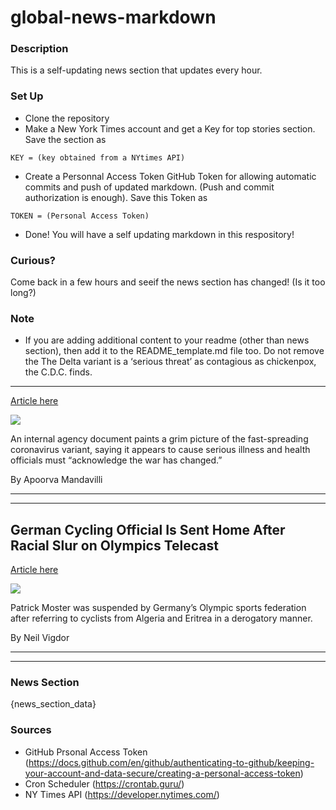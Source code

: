 # global-news-markdown

### Description 
This is a self-updating news section that updates every hour.

### Set Up 
* Clone the repository
* Make a New York Times account and get a Key for top stories section. Save the section as 
 ```
 KEY = (key obtained from a NYtimes API)
 ```
*  Create a Personnal Access Token GitHub Token for allowing automatic commits and push of updated markdown. (Push and commit authorization is enough). Save this Token as 
```
TOKEN = (Personal Access Token)
```
* Done! You will have a self updating markdown in this respository!

### Curious?
Come back in a few hours and seeif the news section has changed! (Is it too long?)

### Note
* If you are adding additional content to your readme (other than news section), then add it to the README_template.md file too. Do not remove the The Delta variant is a ‘serious threat’ as contagious as chickenpox, the C.D.C. finds.
--------------------------------------------------------------------------------------

[Article here](https://www.nytimes.com/2021/07/30/world/the-delta-variant-is-a-serious-threat-as-contagious-as-chickenpox-the-cdc-finds.html)

[![](https://static01.nyt.com/images/2021/08/29/world/29virus-briefing-virus-delta/merlin_191853255_49c48abd-af6e-4d54-b702-fb372fc88e95-superJumbo.jpg)](https://www.nytimes.com/2021/07/30/world/the-delta-variant-is-a-serious-threat-as-contagious-as-chickenpox-the-cdc-finds.html)

An internal agency document paints a grim picture of the fast-spreading coronavirus variant, saying it appears to cause serious illness and health officials must “acknowledge the war has changed.”

By Apoorva Mandavilli

* * *

* * *

German Cycling Official Is Sent Home After Racial Slur on Olympics Telecast
---------------------------------------------------------------------------

[Article here](https://www.nytimes.com/2021/07/29/sports/cycling/patrick-moster-german-cycling-coach.html)

[![](https://static01.nyt.com/images/2021/07/29/lens/29xp-germany-cycling/29xp-germany-cycling-superJumbo.jpg)](https://www.nytimes.com/2021/07/29/sports/cycling/patrick-moster-german-cycling-coach.html)

Patrick Moster was suspended by Germany’s Olympic sports federation after referring to cyclists from Algeria and Eritrea in a derogatory manner.

By Neil Vigdor

* * *

* * *

### News Section 
{news_section_data}


### Sources 
* GitHub Prsonal Access Token (https://docs.github.com/en/github/authenticating-to-github/keeping-your-account-and-data-secure/creating-a-personal-access-token)
* Cron Scheduler (https://crontab.guru/)
* NY Times API (https://developer.nytimes.com/)
